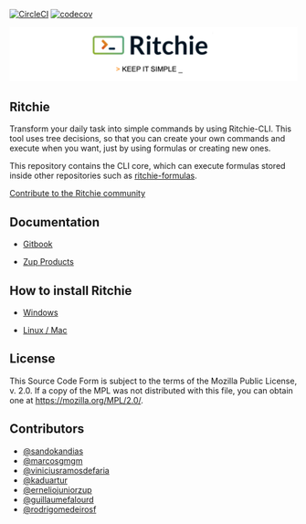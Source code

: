 [![CircleCI](https://circleci.com/gh/viniciusramosdefaria/ritchie-cli/tree/circleci-project-setup.svg?style=svg)](https://circleci.com/gh/viniciusramosdefaria/ritchie-cli) [![codecov](https://codecov.io/gh/viniciusramosdefaria/ritchie-cli/branch/master/graph/badge.svg)](https://codecov.io/gh/viniciusramosdefaria/ritchie-cli)



<img class="special-img-class" src="/docs/img/ritchie-banner.png" />

## Ritchie

Transform your daily task into simple commands by using Ritchie-CLI. 
This tool uses tree decisions, so that you can create your own commands and execute when you want, just by using formulas or creating new ones. 

This repository contains the CLI core, which can execute formulas stored inside other repositories such as [ritchie-formulas](https://github.com/ZupIT/ritchie-formulas).

[Contribute to the Ritchie community](https://github.com/ZupIT/ritchie-cli/blob/master/CONTRIBUTING.md)


## Documentation

- [Gitbook](https://docs.ritchiecli.io)

- [Zup Products](https://www.zup.com.br/en/about) 


## How to install Ritchie

- [Windows](https://docs.ritchiecli.io/get-started/installation/windows)

- [Linux / Mac](https://docs.ritchiecli.io/get-started/installation/linux-mac)


## License

This Source Code Form is subject to the terms of the Mozilla Public License, v. 2.0. 
If a copy of the MPL was not distributed with this file, you can obtain one at https://mozilla.org/MPL/2.0/.


## Contributors

* [@sandokandias](https://github.com/sandokandias) 
* [@marcosgmgm](https://github.com/marcosgmgm) 
* [@viniciusramosdefaria](https://github.com/viniciusramosdefaria) 
* [@kaduartur](https://github.com/kaduartur) 
* [@erneliojuniorzup](https://github.com/erneliojuniorzup)
* [@guillaumefalourd](https://github.com/guillaumefalourd)
* [@rodrigomedeirosf](https://github.com/rodrigomedeirosf)
